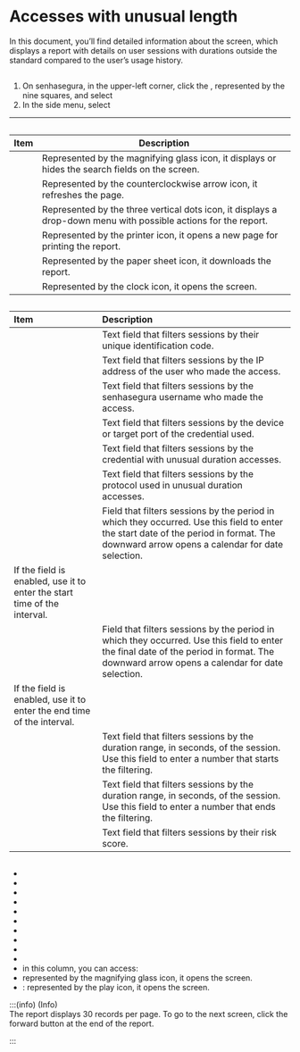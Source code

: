 # Accesses with unusual length 

In this document, you’ll find detailed information about the  screen, which displays a report with details on user sessions with durations outside the standard compared to the user’s usage history.

## 

1. On senhasegura, in the upper-left corner, click the , represented by the nine squares, and select   
2. In the side menu, select 

***
## 

| Item | Description |
| ----- | ----- |
|  | Represented by the magnifying glass icon, it displays or hides the search fields on the screen. |
|  | Represented by the counterclockwise arrow icon, it refreshes the page. |
|  | Represented by the three vertical dots icon, it displays a drop-down menu with possible actions for the report. |
|  | Represented by the printer icon, it opens a new page for printing the report. |
|  | Represented by the paper sheet icon, it downloads the report. |
|  | Represented by the clock icon, it opens the  screen. |

## 

| Item | Description |
| :---- | :---- |
|  | Text field that filters sessions by their unique identification code. |
|  | Text field that filters sessions by the IP address of the user who made the access. |
|  | Text field that filters sessions by the senhasegura username who made the access. |
|  | Text field that filters sessions by the device or target port of the credential used. |
|  | Text field that filters sessions by the credential with unusual duration accesses. |
|  | Text field that filters sessions by the protocol used in unusual duration accesses. |
|  | Field that filters sessions by the period in which they occurred. Use this field to enter the start date of the period in  format. The downward arrow opens a calendar for date selection. 
 If the  field is enabled, use it to enter the start time of the interval. |
|  | Field that filters sessions by the period in which they occurred. Use this field to enter the final date of the period in  format. The downward arrow opens a calendar for date selection.  
 If the  field is enabled, use it to enter the end time of the interval. |
|  | Text field that filters sessions by the duration range, in seconds, of the session. Use this field to enter a number that starts the filtering. |
|  | Text field that filters sessions by the duration range, in seconds, of the session. Use this field to enter a number that ends the filtering. |
|  | Text field that filters sessions by their risk score. |

## 

*   
*   
*   
*   
*   
*   
*   
*   
*   
*   
*   in this column, you can access:  
  *  represented by the magnifying glass icon, it opens the  screen.  
  * : represented by the play icon, it opens the  screen.  
    

:::(info) (Info)  
The report displays 30 records per page. To go to the next screen, click the forward button at the end of the report.

:::